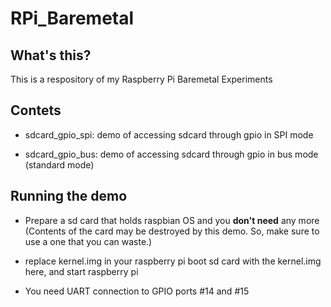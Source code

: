 # RPi_Baremetal

## What's this?
This is a respository of my Raspberry Pi Baremetal Experiments

## Contets
* sdcard_gpio_spi: demo of accessing sdcard through gpio in SPI mode

* sdcard_gpio_bus: demo of accessing sdcard through gpio in bus mode (standard mode)

## Running the demo
* Prepare a sd card that holds raspbian OS and you __don't need__ any more (Contents of the card may be destroyed by this demo. So, make sure to use a one that you can waste.)

* replace kernel.img in your raspberry pi boot sd card with the kernel.img here, and start raspberry pi

* You need UART connection to GPIO ports #14 and #15



